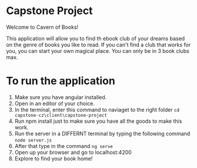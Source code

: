 # Capstone Project

Welcome to Cavern of Books!

This application will allow you to find th ebook club of your dreams based on the genre of books you like to read. If you can't find a club that works for you, you can start your own magical place. You can only be in 3 book clubs max.

# To run the application

1. Make sure you have angular installed.
2. Open in an editor of your choice.
3. In the terminal, enter this command to naviaget to the right folder `cd capstone-cz\client\capstone-project`
4. Run npm install just to make sure you have all the goods to make this work.
5. Run the server in a DIFFERNT terminal by typing the following command `node server.js`
6. After that type in the command `ng serve`
7. Open up your browser and go to localhost:4200
8. Explore to find your book home!
